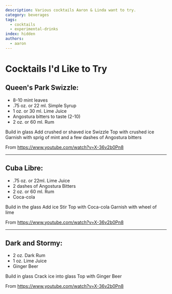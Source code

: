 ```yaml
---
description: Various cocktails Aaron & Linda want to try.
category: beverages
tags:
  - cocktails
  - experimental-drinks
index: hidden
authors:
  - aaron
---
```


# Cocktails I'd Like to Try

## Queen's Park Swizzle:

- 8-10 mint leaves
- .75 oz. or 22 ml. Simple Syrup
- 1 oz. or 30 ml. Lime Juice
- Angostura bitters to taste (2-10)
- 2 oz. or 60 ml. Rum

Build in glass
Add crushed or shaved ice
Swizzle
Top with crushed ice
Garnish with sprig of mint and a few dashes of Angostura bitters

From <https://www.youtube.com/watch?v=X-36v2b0Pn8>

* * * 

## Cuba Libre:

- .75 oz. or 22ml. Lime Juice
- 2 dashes of Angostura Bitters
- 2 oz. or 60 ml. Rum
- Coca-cola

Build in the glass
Add ice
Stir
Top with Coca-cola
Garnish with wheel of lime

From <https://www.youtube.com/watch?v=X-36v2b0Pn8>

* * *

## Dark and Stormy: 

- 2 oz. Dark Rum 
- 1 oz. Lime Juice
- Ginger Beer

Build in glass
Crack ice into glass
Top with Ginger Beer

From <https://www.youtube.com/watch?v=X-36v2b0Pn8>
